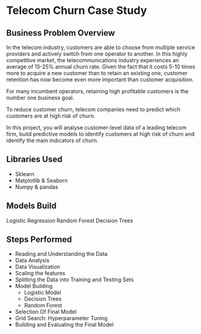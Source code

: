 # Telecom Churn Case Study

## Business Problem Overview
In the telecom industry, customers are able to choose from multiple service providers and actively switch from one operator to another. In this highly competitive market, the telecommunications industry experiences an average of 15-25% annual churn rate. Given the fact that it costs 5-10 times more to acquire a new customer than to retain an existing one, customer retention has now become even more important than customer acquisition.

For many incumbent operators, retaining high profitable customers is the number one business goal.

To reduce customer churn, telecom companies need to predict which customers are at high risk of churn.

In this project, you will analyse customer-level data of a leading telecom firm, build predictive models to identify customers at high risk of churn and identify the main indicators of churn.

## Libraries Used
 - Sklearn 
 - Matplotlib & Seaborn
 - Numpy & pandas

## Models Build
Logistic Regression
Random Forest
Decision Trees

## Steps Performed
 - Reading and Understanding the Data
 - Data Analysis
 - Data Visualization
 - Scaling the features
 - Splitting the Data into Training and Testing Sets
 - Model Building
   - Logistic Model
   - Decision Trees
   - Random Forest
 - Selection Of Final Model
 - Grid Search: Hyperparameter Tuning
 - Building and Evaluating the Final Model
